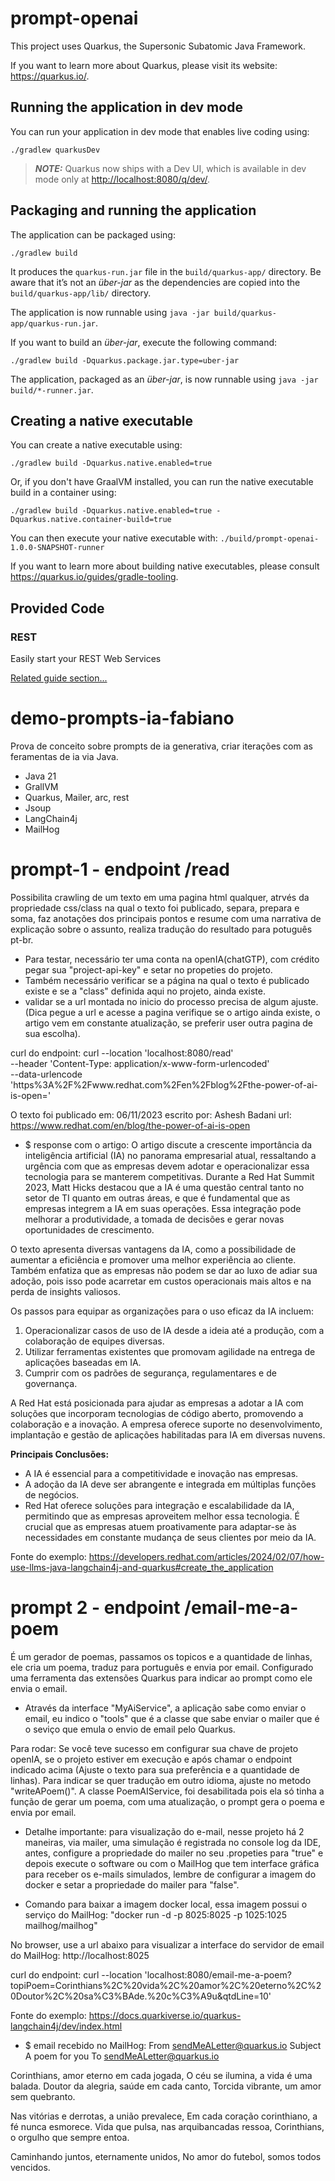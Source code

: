# prompt-openai

This project uses Quarkus, the Supersonic Subatomic Java Framework.

If you want to learn more about Quarkus, please visit its website: <https://quarkus.io/>.

## Running the application in dev mode

You can run your application in dev mode that enables live coding using:

```shell script
./gradlew quarkusDev
```

> **_NOTE:_**  Quarkus now ships with a Dev UI, which is available in dev mode only at <http://localhost:8080/q/dev/>.

## Packaging and running the application

The application can be packaged using:

```shell script
./gradlew build
```

It produces the `quarkus-run.jar` file in the `build/quarkus-app/` directory.
Be aware that it’s not an _über-jar_ as the dependencies are copied into the `build/quarkus-app/lib/` directory.

The application is now runnable using `java -jar build/quarkus-app/quarkus-run.jar`.

If you want to build an _über-jar_, execute the following command:

```shell script
./gradlew build -Dquarkus.package.jar.type=uber-jar
```

The application, packaged as an _über-jar_, is now runnable using `java -jar build/*-runner.jar`.

## Creating a native executable

You can create a native executable using:

```shell script
./gradlew build -Dquarkus.native.enabled=true
```

Or, if you don't have GraalVM installed, you can run the native executable build in a container using:

```shell script
./gradlew build -Dquarkus.native.enabled=true -Dquarkus.native.container-build=true
```

You can then execute your native executable with: `./build/prompt-openai-1.0.0-SNAPSHOT-runner`

If you want to learn more about building native executables, please consult <https://quarkus.io/guides/gradle-tooling>.

## Provided Code

### REST

Easily start your REST Web Services

[Related guide section...](https://quarkus.io/guides/getting-started-reactive#reactive-jax-rs-resources)





# demo-prompts-ia-fabiano
Prova de conceito sobre prompts de ia generativa, criar iterações com as feramentas de ia via Java.
- Java 21
- GrallVM
- Quarkus, Mailer, arc, rest  
- Jsoup
- LangChain4j
- MailHog


# prompt-1 - endpoint /read
Possibilita crawling de um texto em uma pagina html qualquer, atrvés da propriedade css/class na qual o texto foi publicado,
separa, prepara e soma, faz anotações dos principais pontos e resume com uma narrativa de explicação sobre o assunto, 
realiza tradução do resultado para potuguês pt-br.


- Para testar, necessário ter uma conta na openIA(chatGTP), com crédito pegar sua "project-api-key" e setar no propeties
do projeto.
- Também necessário verificar se a página na qual o texto é publicado existe e se a "class" definida aqui no projeto, 
ainda existe.
- validar se a url montada no inicio do processo precisa de algum ajuste. (Dica pegue a url e acesse a pagina verifique
se o artigo ainda existe, o artigo vem em constante atualização, se preferir user outra pagina de sua escolha).


curl do endpoint:
curl --location 'localhost:8080/read' \
--header 'Content-Type: application/x-www-form-urlencoded' \
--data-urlencode 'https%3A%2F%2Fwww.redhat.com%2Fen%2Fblog%2Fthe-power-of-ai-is-open='


O texto foi publicado em: 06/11/2023
escrito por: Ashesh Badani
url: https://www.redhat.com/en/blog/the-power-of-ai-is-open

* $ response com o artigo:
O artigo discute a crescente importância da inteligência artificial (IA) no panorama empresarial atual, ressaltando a 
urgência com que as empresas devem adotar e operacionalizar essa tecnologia para se manterem competitivas. Durante a 
Red Hat Summit 2023, Matt Hicks destacou que a IA é uma questão central tanto no setor de TI quanto em outras áreas, e 
que é fundamental que as empresas integrem a IA em suas operações. Essa integração pode melhorar a produtividade, a 
tomada de decisões e gerar novas oportunidades de crescimento.

O texto apresenta diversas vantagens da IA, como a possibilidade de aumentar a eficiência e promover uma melhor 
experiência ao cliente. Também enfatiza que as empresas não podem se dar ao luxo de adiar sua adoção, pois isso pode 
acarretar em custos operacionais mais altos e na perda de insights valiosos.

Os passos para equipar as organizações para o uso eficaz da IA incluem:
1. Operacionalizar casos de uso de IA desde a ideia até a produção, com a colaboração de equipes diversas.
2. Utilizar ferramentas existentes que promovam agilidade na entrega de aplicações baseadas em IA.
3. Cumprir com os padrões de segurança, regulamentares e de governança.

A Red Hat está posicionada para ajudar as empresas a adotar a IA com soluções que incorporam tecnologias de código 
aberto, promovendo a colaboração e a inovação. A empresa oferece suporte no desenvolvimento, implantação e gestão de 
aplicações habilitadas para IA em diversas nuvens.

**Principais Conclusões:**
- A IA é essencial para a competitividade e inovação nas empresas.
- A adoção da IA deve ser abrangente e integrada em múltiplas funções de negócios.
- Red Hat oferece soluções para integração e escalabilidade da IA, permitindo que as empresas aproveitem melhor essa 
tecnologia. É crucial que as empresas atuem proativamente para adaptar-se às necessidades em constante mudança de 
seus clientes por meio da IA.


Fonte do exemplo:
https://developers.redhat.com/articles/2024/02/07/how-use-llms-java-langchain4j-and-quarkus#create_the_application





# prompt 2 -  endpoint /email-me-a-poem
É um gerador de poemas, passamos os topicos e a quantidade de linhas, ele cria um poema, traduz para português e envia 
por email. 
Configurado uma ferramenta das extensões Quarkus para indicar ao prompt como ele envia o email.


- Através da interface "MyAiService", a aplicação sabe como enviar o email, eu indico o "tools" que é a classe que 
sabe enviar o mailer que é o seviço que emula o envio de email pelo Quarkus. 

Para rodar:
Se você teve sucesso em configurar sua chave de projeto openIA, se o projeto estiver em execução e após chamar o endpoint 
indicado acima (Ajuste o texto para sua preferência e a quantidade de linhas).
Para indicar se quer tradução em outro idioma, ajuste no metodo "writeAPoem()".
A classe PoemAIService, foi desabilitada pois ela só tinha a função de gerar um poema, com uma atualização, o prompt 
gera o poema e envia por email.
- Detalhe importante: para visualização do e-mail, nesse projeto há 2 maneiras, via mailer, uma simulação é registrada no 
console log da IDE, antes, configure a propriedade do mailer no seu .propeties para "true" e depois execute o software 
ou com o MailHog que tem interface gráfica para receber os e-mails simulados, lembre de configurar a imagem do docker e 
setar a propriedade do mailer para "false".

- Comando para baixar a imagem docker local, essa imagem possui o serviço do MailHog:
"docker run -d -p 8025:8025 -p 1025:1025 mailhog/mailhog"


No browser, use a url abaixo para visualizar a interface do servidor de email do MailHog:
http://localhost:8025


curl do endpoint:
curl --location 'localhost:8080/email-me-a-poem?topiPoem=Corinthians%2C%20vida%2C%20amor%2C%20eterno%2C%20Doutor%2C%20sa%C3%BAde.%20c%C3%A9u&qtdLine=10'

Fonte do exemplo:
https://docs.quarkiverse.io/quarkus-langchain4j/dev/index.html


* $ email recebido no MailHog:
From	sendMeALetter@quarkus.io
Subject	A poem for you
To	sendMeALetter@quarkus.io

Corinthians, amor eterno em cada jogada,
O céu se ilumina, a vida é uma balada.
Doutor da alegria, saúde em cada canto,
Torcida vibrante, um amor sem quebranto.

Nas vitórias e derrotas, a união prevalece,
Em cada coração corinthiano, a fé nunca esmorece.
Vida que pulsa, nas arquibancadas ressoa,
Corinthians, o orgulho que sempre entoa.

Caminhando juntos, eternamente unidos,
No amor do futebol, somos todos vencidos.